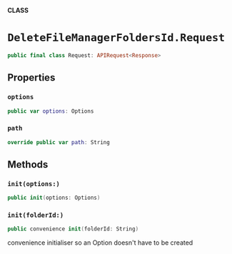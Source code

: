 **CLASS**

# `DeleteFileManagerFoldersId.Request`

```swift
public final class Request: APIRequest<Response>
```

## Properties
### `options`

```swift
public var options: Options
```

### `path`

```swift
override public var path: String
```

## Methods
### `init(options:)`

```swift
public init(options: Options)
```

### `init(folderId:)`

```swift
public convenience init(folderId: String)
```

convenience initialiser so an Option doesn't have to be created
